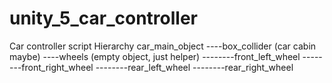 # unity_5_car_controller
Car controller script
Hierarchy
car_main_object
----box_collider (car cabin maybe)
----wheels (empty object, just helper)
--------front_left_wheel
--------front_right_wheel
--------rear_left_wheel
--------rear_right_wheel
